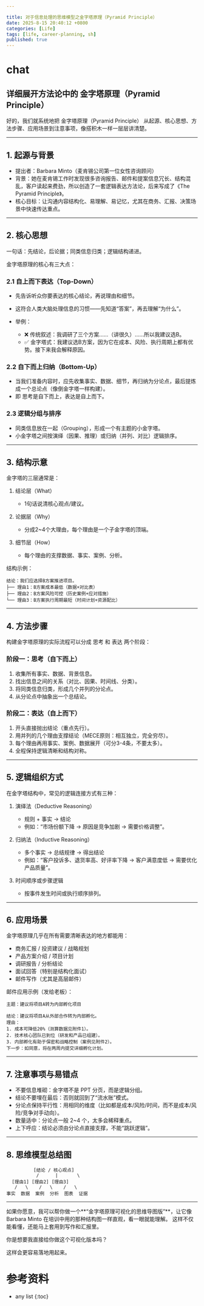 ```yaml
---

title: 对于信息处理的思维模型之金字塔原理（Pyramid Principle）
date: 2025-8-15 20:40:12 +0800
categories: [Life]
tags: [life, career-planning, sh]
published: true
---
```


# chat

## 详细展开方法论中的 金字塔原理（Pyramid Principle）

好的，我们就系统地把 金字塔原理（Pyramid Principle） 从起源、核心思想、方法步骤、应用场景到注意事项，像搭积木一样一层层讲清楚。

---

## 1. 起源与背景

* 提出者：Barbara Minto（麦肯锡公司第一位女性咨询顾问）
* 背景：她在麦肯锡工作时发现很多咨询报告、邮件和提案信息冗长、结构混乱，客户读起来费劲，所以创造了一套逻辑表达方法论，后来写成了《The Pyramid Principle》。
* 核心目标：让沟通内容结构化、易理解、易记忆，尤其在商务、汇报、决策场景中快速传达重点。

---

## 2. 核心思想

一句话：先结论，后论据；同类信息归类；逻辑结构递进。

金字塔原理的核心有三大点：

### 2.1 自上而下表达（Top-Down）

* 先告诉听众你要表达的核心结论，再说理由和细节。
* 这符合人类大脑处理信息的习惯——先知道“答案”，再去理解“为什么”。
* 举例：

  * ❌ 传统叙述：我调研了三个方案……（讲很久）……所以我建议选B。
  * ✅ 金字塔式：我建议选B方案，因为它在成本、风险、执行周期上都有优势。接下来我会解释原因。

### 2.2 自下而上归纳（Bottom-Up）

* 当我们准备内容时，应先收集事实、数据、细节，再归纳为分论点，最后提炼成一个总论点（像倒金字塔一样构建）。
* 即 思考是自下而上，表达是自上而下。

### 2.3 逻辑分组与排序

* 同类信息放在一起（Grouping），形成一个有主题的小金字塔。
* 小金字塔之间按演绎（因果、推理）或归纳（并列、对比）逻辑排序。

---

## 3. 结构示意

金字塔的三层通常是：

1. 结论层（What）

   * 1句话说清核心观点/建议。
2. 论据层（Why）

   * 分成2\~4个大理由，每个理由是一个子金字塔的顶端。
3. 细节层（How）

   * 每个理由的支撑数据、事实、案例、分析。

结构示例：

```
结论：我们应选择B方案推进项目。
├── 理由1：B方案成本最低（数据+对比表）
├── 理由2：B方案风险可控（历史案例+应对措施）
└── 理由3：B方案执行周期最短（时间计划+资源配比）
```

---

## 4. 方法步骤

构建金字塔原理的实际流程可以分成 思考 和 表达 两个阶段：

### 阶段一：思考（自下而上）

1. 收集所有事实、数据、背景信息。
2. 找出信息之间的关系（对比、因果、时间线、分类）。
3. 将同类信息归类，形成几个并列的分论点。
4. 从分论点中抽象出一个总结论。

### 阶段二：表达（自上而下）

1. 开头直接抛出结论（重点先行）。
2. 用并列的几个理由支撑结论（MECE原则：相互独立，完全穷尽）。
3. 每个理由再用事实、案例、数据展开（可分3-4条，不要太多）。
4. 全程保持逻辑清晰和结构对称。

---

## 5. 逻辑组织方式

在金字塔结构中，常见的逻辑连接方式有三种：

1. 演绎法（Deductive Reasoning）

   * 规则 + 事实 → 结论
   * 例如：“市场份额下降 → 原因是竞争加剧 → 需要价格调整”。

2. 归纳法（Inductive Reasoning）

   * 多个事实 → 总结规律 → 得出结论
   * 例如：“客户投诉多、退货率高、好评率下降 → 客户满意度低 → 需要优化产品质量”。

3. 时间顺序或步骤逻辑

   * 按事件发生时间或执行顺序排列。

---

## 6. 应用场景

金字塔原理几乎在所有需要清晰表达的地方都能用：

* 商务汇报 / 投资建议 / 战略规划
* 产品方案介绍 / 项目计划
* 调研报告 / 分析结论
* 面试回答（特别是结构化面试）
* 邮件写作（尤其是高层邮件）

邮件应用示例（发给老板）：

```
主题：建议将项目A转为内部孵化项目

结论：建议将项目A从外部合作转为内部孵化。
理由：
1. 成本可降低20%（测算数据见附件1）。
2. 技术核心团队已到位（研发和产品已组建）。
3. 内部孵化有助于保密和战略控制（案例见附件2）。
下一步：如同意，将在两周内提交详细孵化计划。
```

---

## 7. 注意事项与易错点

* 不要信息堆砌：金字塔不是 PPT 分页，而是逻辑分组。
* 结论不要埋在最后：否则就回到了“流水账”模式。
* 分论点保持平行性：用相同的维度（比如都是成本/风险/时间，而不是成本/风险/竞争对手动向）。
* 数量适中：分论点一般 2\~4 个，太多会稀释重点。
* 上下呼应：结论必须由分论点直接支撑，不能“跳跃逻辑”。

---

## 8. 思维模型总结图

```
          [结论 / 核心观点]
           /      |       \
  [理由1] [理由2] [理由3]
   /   \    /   \    /   \
事实  数据  案例  分析  图表  证据
```

---

如果你愿意，我可以帮你做一个\*\*“金字塔原理可视化的思维导图版”\*\*，让它像 Barbara Minto 在培训中用的那种结构图一样直观，看一眼就能理解。
这样不仅能看懂，还能马上套用到写作和汇报里。

你是想要我直接给你做这个可视化版本吗？

这样会更容易落地用起来。


# 参考资料

* any list
{:toc}